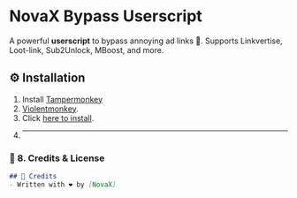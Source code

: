 # NovaX Bypass Userscript
A powerful **userscript** to bypass annoying ad links 🔗.
Supports Linkvertise, Loot-link, Sub2Unlock, MBoost, and more.
## ⚙️ Installation
1. Install [Tampermonkey](https://www.tampermonkey.net/)
2. [Violentmonkey](https://violentmonkey.github.io/).
3. Click [here to install](https://raw.githubusercontent.com/Lonmethgkhoi/NovaX.userscript/main/main.js).
4. ---

### 🙌 8. Credits & License
```markdown
## 🙌 Credits
- Written with ❤️ by [NovaX]  

